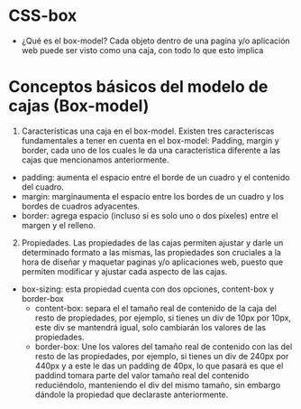 # CSS-box
 
* ¿Qué es el box-model?
Cada objeto dentro de una pagina y/o aplicación web puede ser visto como una caja, con todo lo que esto implica

# Conceptos básicos del modelo de cajas (Box-model)

1. Características una caja en el box-model.
Existen tres caracteriscas fundamentales a tener en cuenta en el box-model:
Padding, margin y border, cada uno de los cuales le da una característica diferente a las cajas que mencionamos anteriormente.

* padding: aumenta el espacio entre el borde de un cuadro y el contenido del cuadro.
* margin: marginaumenta el espacio entre los bordes de un cuadro y los bordes de cuadros adyacentes.
* border: agrega espacio (incluso si es solo uno o dos píxeles) entre el margen y el relleno.

2. Propiedades.
Las propiedades de las cajas permiten ajustar y darle un determinado formato a las mismas, las propiedades son cruciales a la hora de diseñar y maquetar paginas y/o aplicaciones web, puesto que permiten modificar y ajustar cada aspecto de las cajas.

* box-sizing: esta propiedad cuenta con dos opciones, content-box y border-box
    * content-box: separa el el tamaño real de contenido de la caja del resto de propiedades, por ejemplo, si tienes un div de 10px por 10px, este div se mantendrá igual, solo cambiarán los valores de las propiedades.
    * border-box: Une los valores del tamaño real de contenido con las del resto de las propiedades, por ejemplo, si tienes un div de 240px por 440px y a este le das un padding de 40px, lo que pasará es que el paddind tomara parte del valor tamaño real del contenido reduciéndolo, manteniendo el div del mismo tamaño, sin embargo dándole la propiedad que declaraste anteriormente.

